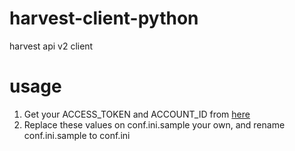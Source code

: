 # harvest-client-python
harvest api v2 client

# usage

1) Get your ACCESS_TOKEN and ACCOUNT_ID from [here](https://id.getharvest.com/sessions/new?go_back=%2Fdevelopers)
2) Replace these values on conf.ini.sample your own, and rename conf.ini.sample to conf.ini